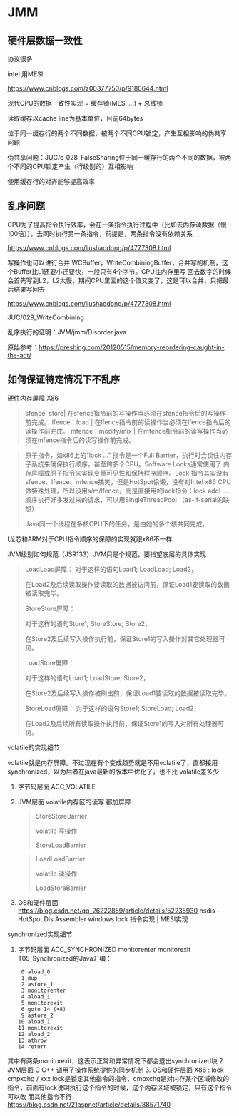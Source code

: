 # JMM

## 硬件层数据一致性

协议很多

intel 用MESI

https://www.cnblogs.com/z00377750/p/9180644.html

现代CPU的数据一致性实现 = 缓存锁(MESI ...) + 总线锁

读取缓存以cache line为基本单位，目前64bytes

位于同一缓存行的两个不同数据，被两个不同CPU锁定，产生互相影响的伪共享问题

伪共享问题：JUC/c_028_FalseSharing位于同一缓存行的两个不同的数据，被两个不同的CPU锁定产生（行级别的）互相影响

使用缓存行的对齐能够提高效率

## 乱序问题

CPU为了提高指令执行效率，会在一条指令执行过程中（比如去内存读数据（慢100倍）），去同时执行另一条指令，前提是，两条指令没有依赖关系

https://www.cnblogs.com/liushaodong/p/4777308.html

写操作也可以进行合并 WCBuffer，WriteCombiningBuffer，合并写的机制，这个Buffer比L1还要小还要快，一般只有4个字节。CPU往内存里写
回去数字的时候会首先写到L2，L2太慢，期间CPU里面的这个值又变了，这是可以合并，只把最后结果写回去

https://www.cnblogs.com/liushaodong/p/4777308.html

JUC/029_WriteCombining

乱序执行的证明：JVM/jmm/Disorder.java

原始参考：https://preshing.com/20120515/memory-reordering-caught-in-the-act/

## 如何保证特定情况下不乱序

硬件内存屏障 X86

>  sfence:  store| 在sfence指令前的写操作当必须在sfence指令后的写操作前完成。
>  lfence：load | 在lfence指令前的读操作当必须在lfence指令后的读操作前完成。
>  mfence：modify/mix | 在mfence指令前的读写操作当必须在mfence指令后的读写操作前完成。

> 原子指令，如x86上的”lock …” 指令是一个Full Barrier，执行时会锁住内存子系统来确保执行顺序，甚至跨多个CPU。Software Locks通常使用了
> 内存屏障或原子指令来实现变量可见性和保持程序顺序。Lock 指令其实没有sfence、lfence、mfence搞笑，但是HotSpot偷懒，没有对Intel x86
> CPU做特殊处理，所以没用s/m/lfence，而是直接用的lock指令：lock addl ...
> 顺序执行好多发过来的请求，可以用SingleThreadPool （as-if-serial的联想）
>
> Java同一个线程在多核CPU下的任务，是由她的多个核共同完成。

l龙芯和ARM对于CPU指令顺序的保障的实现就跟x86不一样

JVM级别如何规范（JSR133）JVM只是个规范，要指望底层的具体实现

> LoadLoad屏障：
>   	对于这样的语句Load1; LoadLoad; Load2， 
>
>  	在Load2及后续读取操作要读取的数据被访问前，保证Load1要读取的数据被读取完毕。
>
> StoreStore屏障：
>
>  	对于这样的语句Store1; StoreStore; Store2，
>	
>  	在Store2及后续写入操作执行前，保证Store1的写入操作对其它处理器可见。
>
> LoadStore屏障：
>
>  	对于这样的语句Load1; LoadStore; Store2，
>	
>  	在Store2及后续写入操作被刷出前，保证Load1要读取的数据被读取完毕。
>
> StoreLoad屏障：
> 	对于这样的语句Store1; StoreLoad; Load2，
>
> ​	 在Load2及后续所有读取操作执行前，保证Store1的写入对所有处理器可见。

volatile的实现细节

volatile就是内存屏障。不过现在有个变成趋势就是不用volatile了，直都接用synchronized，以为后者在java最新的版本中优化了，也不比
volatile差多少

1. 字节码层面
   ACC_VOLATILE

2. JVM层面
   volatile内存区的读写 都加屏障

   > StoreStoreBarrier
   >
   > volatile 写操作
   >
   > StoreLoadBarrier

   > LoadLoadBarrier
   >
   > volatile 读操作
   >
   > LoadStoreBarrier

3. OS和硬件层面
   https://blog.csdn.net/qq_26222859/article/details/52235930
   hsdis - HotSpot Dis Assembler
   windows lock 指令实现 | MESI实现

synchronized实现细节

1. 字节码层面
   ACC_SYNCHRONIZED
   monitorenter monitorexit
   T05_Synchronized的Java汇编：
   ```
    0 aload_0
    1 dup
    2 astore_1
    3 monitorenter
    4 aload_1
    5 monitorexit
    6 goto 14 (+8)
    9 astore_2
   10 aload_1
   11 monitorexit
   12 aload_2
   13 athrow
   14 return
   ```
其中有两条monitorexit，这表示正常和异常情况下都会退出synchronized块
2. JVM层面
   C C++ 调用了操作系统提供的同步机制
3. OS和硬件层面
   X86 : lock cmpxchg / xxx
   lock是锁定其他指令的指令，cmpxchg是对内存某个区域修改的指令，前面有lock说明执行这个指令的时候，这个内存区域被锁定，只有这个指令可以改
   而其他指令不行
   [https](https://blog.csdn.net/21aspnet/article/details/88571740)[://blog.csdn.net/21aspnet/article/details/](https://blog.csdn.net/21aspnet/article/details/88571740)[88571740](https://blog.csdn.net/21aspnet/article/details/88571740)

